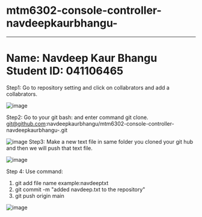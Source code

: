 # mtm6302-console-controller-navdeepkaurbhangu-
<hr><h1> Name: Navdeep Kaur Bhangu<br>
  Student ID: 041106465
</h1>
Step1: Go to repository setting and click on collabrators and add a collabrators.

![image](https://github.com/navdeepkaurbhangu/mtm6302-console-controller-navdeepkaurbhangu-/assets/133885471/fcc25d14-e7cd-4822-b03d-5a146a69d885)

Step2: Go to your git bash: and enter command git clone.
git@github.com:navdeepkaurbhangu/mtm6302-console-controller-navdeepkaurbhangu-.git

![image](https://github.com/navdeepkaurbhangu/mtm6302-console-controller-navdeepkaurbhangu-/assets/133885471/a0bed7b7-604f-421f-a9d5-7c11292afbc4)
Step3: Make a new text file in same folder you cloned your git hub and then we will push that text file.


![image](https://github.com/navdeepkaurbhangu/mtm6302-console-controller-navdeepkaurbhangu/assets/133885471/71a6c0a1-fc6d-4f20-a2b4-222949691131)

Step 4: Use command:
1. git add file name example:navdeeptxt
2. git commit -m "added navdeep.txt to the repository"
3. git push origin main


![image](https://github.com/navdeepkaurbhangu/mtm6302-console-controller-navdeepkaurbhangu/assets/133885471/892ee0ec-ba6f-457a-8215-5f90c87fb59f)
